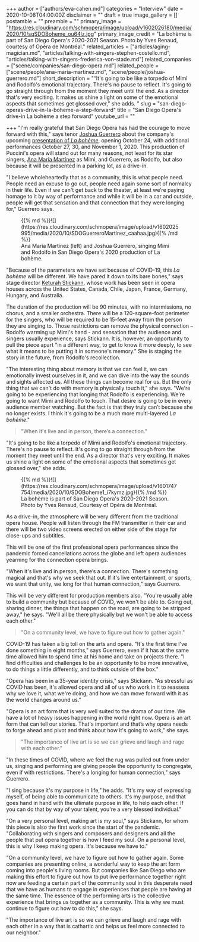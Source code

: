 +++
author = ["authors/eva-cahen.md"]
categories = "Interview"
date = 2020-10-08T04:00:00Z
disclaimer = ""
draft = true
image_gallery = []
postamble = ""
preamble = ""
primary_image = "https://res.cloudinary.com/schmopera/image/upload/v1602026180/media/2020/10/sqSDOBoheme_ou64lz.jpg"
primary_image_credit = "La bohème is part of San Diego Opera's 2020-2021 Season. Photo by Yves Renaud, courtesy of Opéra de Montréal."
related_articles = ["articles/aging-magician.md", "articles/talking-with-singers-stephen-costello.md", "articles/talking-with-singers-frederica-von-stade.md"]
related_companies = ["scene/companies/san-diego-opera.md"]
related_people = ["scene/people/ana-maria-martinez.md", "scene/people/joshua-guerrero.md"]
short_description = "“It's going to be like a torpedo of Mimì and Rodolfo's emotional trajectory. There's no pause to reflect. It's going to go straight through from the moment they meet until the end. As a director that's very exciting. It makes us shine a light on some of the emotional aspects that sometimes get glossed over,\" she adds. "
slug = "san-diego-operas-drive-in-la-boheme-a-step-forward"
title = "San Diego Opera's drive-in La bohème a step forward"
youtube_url = ""

+++
"I'm really grateful that San Diego Opera has had the courage to move forward with this," says tenor [Joshua Guerrero](/autobiographical-recitals-joshua-guerrero-in-the-amphitheatre/) about the company's upcoming [presentation of _La bohème_](https://www.sdopera.org/season/2020-2021-season/la-boheme), opening October 24, with additional performances October 27, 30, and November 1, 2020. This production of Puccini's opera will stand out for many reasons, not least for its star singers, [Ana María Martínez](/scene/people/ana-maria-martinez/) as Mimì, and Guerrero, as Rodolfo, but also because it will be presented in a parking lot, as a drive-in.

"I believe wholeheartedly that as a community, this is what people need. People need an excuse to go out, people need again some sort of normalcy in their life. Even if we can't get back to the theater, at least we’re paying homage to it by way of performance and while it will be in a car and outside, people will get that sensation and that connection that they were longing for," Guerrero says.

<figure data-type="image">{{% md %}}![](https://res.cloudinary.com/schmopera/image/upload/v1602025995/media/2020/10/SDOGuerreroMartinez_caahaa.jpg){{% /md %}}

<figcaption>Ana María Martínez (left) and Joshua Guerrero, singing Mimì and Rodolfo in San Diego Opera's 2020 production of La bohème.</figcaption>

</figure>

"Because of the parameters we have set because of COVID-19, this _La bohème_ will be different. We have pared it down to its bare bones," says stage director [Keturah Stickann](/scene/people/keturah-stickann/), whose work has been seen in opera houses across the United States, Canada, Chile, Japan, France, Germany, Hungary, and Australia.

The duration of the production will be 90 minutes, with no intermissions, no chorus, and a smaller orchestra. There will be a 120-square-foot perimeter for the singers, who will be required to be 15-feet away from the person they are singing to. Those restrictions can remove the physical connection – Rodolfo warming up Mimi's hand - and sensation that the audience and singers usually experience, says Stickann. It is, however, an opportunity to pull the piece apart "in a different way, to get to know it more deeply, to see what it means to be putting it in someone's memory." She is staging the story in the future, from Rodolfo's recollection.

"The interesting thing about memory is that we can feel it, we can emotionally invest ourselves in it, and we can dive into the way the sounds and sights affected us. All these things can become real for us. But the only thing that we can't do with memory is physically touch it," she says. "We're going to be experiencing that longing that Rodolfo is experiencing. We're going to want Mimì and Rodolfo to touch. That desire is going to be in every audience member watching. But the fact is that they truly can’t because she no longer exists. I think it's going to be a much more multi-layered _La bohème_."

> "When it's live and in person, there’s a connection."

"It's going to be like a torpedo of Mimì and Rodolfo's emotional trajectory. There's no pause to reflect. It's going to go straight through from the moment they meet until the end. As a director that's very exciting. It makes us shine a light on some of the emotional aspects that sometimes get glossed over," she adds.

<figure data-type="image">{{% md %}}![](https://res.cloudinary.com/schmopera/image/upload/v1601747754/media/2020/10/SDOBoheme1_i7kymz.jpg){{% /md %}}

<figcaption>La bohème is part of San Diego Opera's 2020-2021 Season. Photo by Yves Renaud, Courtesy of Opéra de Montréal.</figcaption>

</figure>

As a drive-in, the atmosphere will be very different from the traditional opera house. People will listen through the FM transmitter in their car and there will be two video screens erected on either side of the stage for close-ups and subtitles.

This will be one of the first professional opera performances since the pandemic forced cancellations across the globe and left opera audiences yearning for the connection opera brings.

"When it's live and in person, there’s a connection. There's something magical and that's why we seek that out. If it's live entertainment, or sports, we want that unity, we long for that human connection," says Guerrero.

This will be very different for production members also. "You're usually able to build a community but because of COVID, we won't be able to. Going out, sharing dinner, the things that happen on the road, are going to be stripped away," he says. "We'll all be there physically but we won't be able to access each other."

> "On a community level, we have to figure out how to gather again."

COVID-19 has taken a big toll on the arts and opera. "It's the first time I've done something in eight months," says Guerrero, even if it has at the same time allowed him to spend time at his home and take on projects there. "I find difficulties and challenges to be an opportunity to be more innovative, to do things a little differently, and to think outside of the box."

"Opera has been in a 35-year identity crisis," says Stickann. "As stressful as COVID has been, it's allowed opera and all of us who work in it to reassess why we love it, what we're doing, and how we can move forward with it as the world changes around us."

"Opera is an art form that is very well suited to the drama of our time. We have a lot of heavy issues happening in the world right now. Opera is an art form that can tell our stories. That's important and that’s why opera needs to forge ahead and pivot and think about how it's going to work," she says.

> "The importance of live art is so we can grieve and laugh and rage with each other."

"In these times of COVID, where we feel the rug was pulled out from under us, singing and performing are giving people the opportunity to congregate, even if with restrictions. There's a longing for human connection," says Guerrero.

"I sing because it's my purpose in life," he adds. "It's my way of expressing myself, of being able to communicate to others. It's my purpose, and that goes hand in hand with the ultimate purpose in life, to help each other. If you can do that by way of your talent, you're a very blessed individual."

"On a very personal level, making art is my soul," says Stickann, for whom this piece is also the first work since the start of the pandemic. "Collaborating with singers and composers and designers and all the people that put opera together is how I feed my soul. On a personal level, this is why I keep making opera. It's because we have to."

"On a community level, we have to figure out how to gather again. Some companies are presenting online, a wonderful way to keep the art form coming into people's living rooms. But companies like San Diego who are making this effort to figure out how to put live performance together right now are feeding a certain part of the community soul in this desperate need that we have as humans to engage in experiences that people are having at the same time. The essence of the performing arts is the collective experience that brings us together as a community. This is why we must continue to figure out how to do this," she says.

"The importance of live art is so we can grieve and laugh and rage with each other in a way that is cathartic and helps us feel more connected to our neighbor."